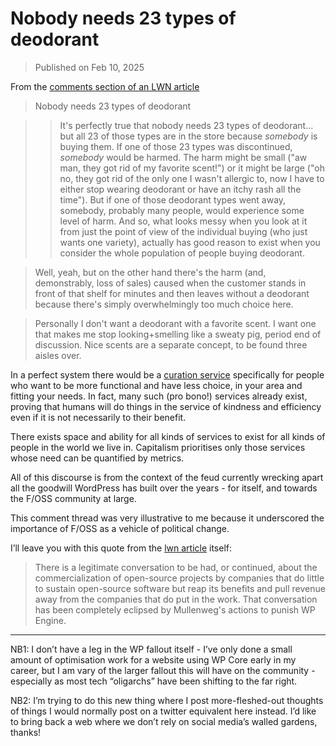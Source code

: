 # Nobody needs 23 types of deodorant

> Published on Feb 10, 2025

From the [comments section of an LWN article](https://lwn.net/Articles/994149/)

> Nobody needs 23 types of deodorant

> > It's perfectly true that nobody needs 23 types of deodorant... but all 23 of those types are in the store because _somebody_ is buying them. If one of those 23 types was discontinued, _somebody_ would be harmed. The harm might be small ("aw man, they got rid of my favorite scent!") or it might be large ("oh no, they got rid of the only one I wasn't allergic to, now I have to either stop wearing deodorant or have an itchy rash all the time"). But if one of those deodorant types went away, somebody, probably many people, would experience some level of harm. And so, what looks messy when you look at it from just the point of view of the individual buying (who just wants one variety), actually has good reason to exist when you consider the whole population of people buying deodorant.

> Well, yeah, but on the other hand there's the harm (and, demonstrably, loss of sales) caused when the customer stands in front of that shelf for minutes and then leaves without a deodorant because there's simply overwhelmingly too much choice here.

> Personally I don't want a deodorant with a favorite scent. I want one that makes me stop looking+smelling like a sweaty pig, period end of discussion. Nice scents are a separate concept, to be found three aisles over.

In a perfect system there would be a [curation service](https://cassidoo.co/post/human-curation/) specifically for people who want to be more functional and have less choice, in your area and fitting your needs. In fact, many such (pro bono!) services already exist, proving that humans will do things in the service of kindness and efficiency even if it is not necessarily to their benefit.

There exists space and ability for all kinds of services to exist for all kinds of people in the world we live in. Capitalism prioritises only those services whose need can be quantified by metrics.

All of this discourse is from the context of the feud currently wrecking apart all the goodwill WordPress has built over the years - for itself, and towards the F/OSS community at large.

This comment thread was very illustrative to me because it underscored the importance of F/OSS as a vehicle of political change.

I’ll leave you with this quote from the [lwn article](https://lwn.net/Articles/993895/) itself:

> There is a legitimate conversation to be had, or continued, about the commercialization of open-source projects by companies that do little to sustain open-source software but reap its benefits and pull revenue away from the companies that do put in the work. That conversation has been completely eclipsed by Mullenweg's actions to punish WP Engine.

---

NB1: I don’t have a leg in the WP fallout itself - I’ve only done a small amount of optimisation work for a website using WP Core early in my career, but I am vary of the larger fallout this will have on the community - especially as most tech “oligarchs” have been shifting to the far right.

NB2: I’m trying to do this new thing where I post more-fleshed-out thoughts of things I would normally post on a twitter equivalent here instead. I’d like to bring back a web where we don’t rely on social media’s walled gardens, thanks!
